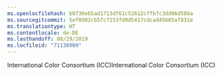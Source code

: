 ```yaml
---
ms.openlocfilehash: b9736eb5ad1713df61c52612cffbfc3dd06d586a
ms.sourcegitcommit: 5ef0d02cb57c7153fd9d5417cdcad45665af832e
ms.translationtype: HT
ms.contentlocale: de-DE
ms.lasthandoff: 08/29/2019
ms.locfileid: "71138909"
---
```

<span data-ttu-id="3e353-101">International Color Consortium (ICC)</span><span class="sxs-lookup"><span data-stu-id="3e353-101">International Color Consortium (ICC)</span></span>
